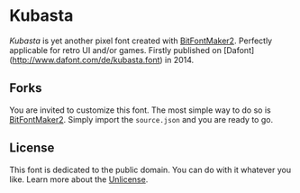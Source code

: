 # Kubasta
*Kubasta* is yet another pixel font created with [BitFontMaker2](http://www.pentacom.jp/pentacom/bitfontmaker2/). Perfectly applicable for retro UI and/or games. Firstly published on [Dafont] (http://www.dafont.com/de/kubasta.font) in 2014.

## Forks
You are invited to customize this font. The most simple way to do so is [BitFontMaker2](http://www.pentacom.jp/pentacom/bitfontmaker2/). Simply import the `source.json` and you are ready to go.

## License
This font is dedicated to the public domain. You can do with it whatever you like. Learn more about the [Unlicense](http://unlicense.org/).
